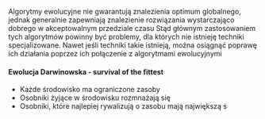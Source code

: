 Algorytmy ewolucyjne nie gwarantują znalezienia optimum globalnego, jednak generalnie zapewniają znalezienie rozwiązania wystarczająco dobrego w akceptowalnym przedziale czasu
Stąd głównym zastosowaniem tych algorytmów powinny być problemy, dla których nie istnieję techniki specjalizowane. Nawet jeśli techniki takie istnieją, można osiągnąć poprawę ich działania poprzez ich połączenie z algorytmami ewolucyjnymi

#### Ewolucja Darwinowska - survival of the fittest
- Każde środowisko ma ograniczone zasoby
- Osobniki żyjące w środowisku rozmnażają się
- Osobniki, które najlepiej rywalizują o zasobu mają największą s